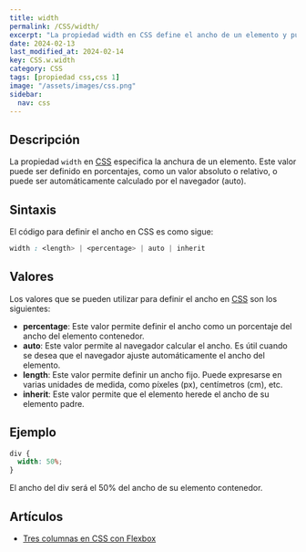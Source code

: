```yaml
---
title: width
permalink: /CSS/width/
excerpt: "La propiedad width en CSS define el ancho de un elemento y puede ser expresada en porcentaje, unidades fijas o automáticamente calculada por el navegador."
date: 2024-02-13
last_modified_at: 2024-02-14
key: CSS.w.width
category: CSS
tags: [propiedad css,css 1]
image: "/assets/images/css.png"
sidebar:
  nav: css
---
```


## Descripción


La propiedad `width` en [CSS](https://www.manualweb.net/css/) especifica la anchura de un elemento. Este valor puede ser definido en porcentajes, como un valor absoluto o relativo, o puede ser automáticamente calculado por el navegador (auto).


## Sintaxis


El código para definir el ancho en CSS es como sigue:


```css
width : <length> | <percentage> | auto | inherit
```


## Valores


Los valores que se pueden utilizar para definir el ancho en [CSS](https://www.manualweb.net/css/) son los siguientes:

- **percentage**: Este valor permite definir el ancho como un porcentaje del ancho del elemento contenedor.
- **auto**: Este valor permite al navegador calcular el ancho. Es útil cuando se desea que el navegador ajuste automáticamente el ancho del elemento.
- **length**: Este valor permite definir un ancho fijo. Puede expresarse en varias unidades de medida, como píxeles (px), centímetros (cm), etc.
- **inherit**: Este valor permite que el elemento herede el ancho de su elemento padre.

## Ejemplo


```css
div {
  width: 50%;
}
```


El ancho del div será el 50% del ancho de su elemento contenedor.


## Artículos

- [Tres columnas en CSS con Flexbox](https://lineadecodigo.com/css/tres-columnas-en-css-con-flexbox/)
